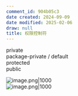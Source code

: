```yaml
---
comment_id: 904b05c3
date created: 2024-09-09
date modified: 2025-02-06
draw: null
title: 权限控制符
---
```

private  
package-private / default  
protected  
public

![image.png|1000](https://imagehosting4picgo.oss-cn-beijing.aliyuncs.com/imagehosting/fix-dir%2Fpicgo%2Fpicgo-clipboard-images%2F2024%2F09%2F09%2F14-53-18-5e0bab088a72fa7b0b27cd14ba69093c-202409091453802-5972f5.png)  
![image.png|1000](https://imagehosting4picgo.oss-cn-beijing.aliyuncs.com/imagehosting/fix-dir%2Fpicgo%2Fpicgo-clipboard-images%2F2024%2F09%2F20%2F19-22-23-5fc2dc84e8d2dd35b2ad5d69a24f270a-202409201922676-ab433b.png)
